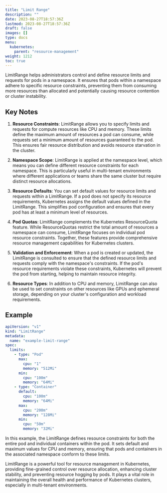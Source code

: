 ```yaml
---
title: "Limit Range"
description: ""
date: 2023-08-27T18:57:36Z
lastmod: 2023-08-27T18:57:36Z
draft: false
images: []
type: docs
menu:
  kubernetes:
    parent: "resource-management"
weight: 1212
toc: true
---
```


LimitRange helps administrators control and define resource limits and requests for pods in a namespace. It ensures that pods within a namespace adhere to specific resource constraints, preventing them from consuming more resources than allocated and potentially causing resource contention or cluster instability.

## Key Notes

1. **Resource Constraints**: LimitRange allows you to specify limits and requests for compute resources like CPU and memory. These limits define the maximum amount of resources a pod can consume, while requests set a minimum amount of resources guaranteed to the pod. This ensures fair resource distribution and avoids resource starvation in the cluster.

2. **Namespace Scope**: LimitRange is applied at the namespace level, which means you can define different resource constraints for each namespace. This is particularly useful in multi-tenant environments where different applications or teams share the same cluster but require distinct resource allocations.

3. **Resource Defaults**: You can set default values for resource limits and requests within a LimitRange. If a pod does not specify its resource requirements, Kubernetes assigns the default values defined in the LimitRange. This simplifies pod configuration and ensures that every pod has at least a minimum level of resources.

4. **Pod Quotas**: LimitRange complements the Kubernetes ResourceQuota feature. While ResourceQuotas restrict the total amount of resources a namespace can consume, LimitRange focuses on individual pod resource constraints. Together, these features provide comprehensive resource management capabilities for Kubernetes clusters.

5. **Validation and Enforcement**: When a pod is created or updated, the LimitRange is consulted to ensure that the defined resource limits and requests comply with the namespace's constraints. If the pod's resource requirements violate these constraints, Kubernetes will prevent the pod from starting, helping to maintain resource integrity.

6. **Resource Types**: In addition to CPU and memory, LimitRange can also be used to set constraints on other resources like GPUs and ephemeral storage, depending on your cluster's configuration and workload requirements.


## Example

```yaml
apiVersion: "v1"
kind: "LimitRange"
metadata:
  name: "example-limit-range"
spec:
  limits:
    - type: "Pod"
      max:
        cpu: "1"
        memory: "512Mi"
      min:
        cpu: "100m"
        memory: "64Mi"
    - type: "Container"
      default:
        cpu: "100m"
        memory: "64Mi"
      max:
        cpu: "200m"
        memory: "128Mi"
      min:
        cpu: "50m"
        memory: "32Mi"
```

In this example, the LimitRange defines resource constraints for both the entire pod and individual containers within the pod. It sets default and maximum values for CPU and memory, ensuring that pods and containers in the associated namespace conform to these limits.

LimitRange is a powerful tool for resource management in Kubernetes, providing fine-grained control over resource allocation, enhancing cluster stability, and preventing resource hogging by pods. It plays a vital role in maintaining the overall health and performance of Kubernetes clusters, especially in multi-tenant environments.